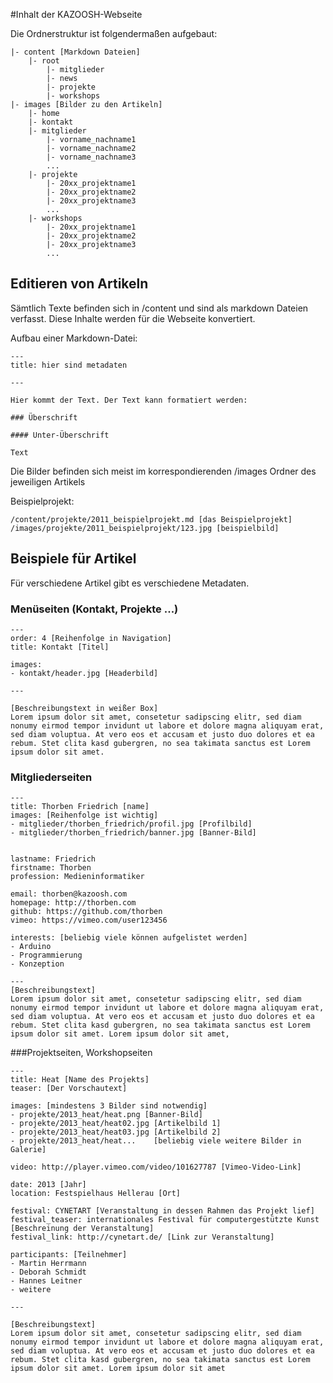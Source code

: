 #Inhalt der KAZOOSH-Webseite

Die Ordnerstruktur ist folgendermaßen aufgebaut:

```
|- content [Markdown Dateien]
	|- root
		|- mitglieder
		|- news
		|- projekte
		|- workshops
|- images [Bilder zu den Artikeln]
	|- home
	|- kontakt
	|- mitglieder
		|- vorname_nachname1
		|- vorname_nachname2
		|- vorname_nachname3
		...
	|- projekte
		|- 20xx_projektname1
		|- 20xx_projektname2
		|- 20xx_projektname3
		...
	|- workshops 
		|- 20xx_projektname1
		|- 20xx_projektname2
		|- 20xx_projektname3
		...
```

## Editieren von Artikeln

Sämtlich Texte befinden sich in /content und sind als markdown Dateien verfasst. Diese Inhalte werden für die Webseite konvertiert. 

Aufbau einer Markdown-Datei:

```
---
title: hier sind metadaten

---

Hier kommt der Text. Der Text kann formatiert werden:

### Überschrift

#### Unter-Überschrift

Text
```

Die Bilder befinden sich meist im korrespondierenden /images Ordner des jeweiligen Artikels

Beispielprojekt:

```
/content/projekte/2011_beispielprojekt.md [das Beispielprojekt]
/images/projekte/2011_beispielprojekt/123.jpg [beispielbild]
```

## Beispiele für Artikel

Für verschiedene Artikel gibt es verschiedene Metadaten.

### Menüseiten (Kontakt, Projekte ...)

```
---
order: 4 [Reihenfolge in Navigation]
title: Kontakt [Titel]

images:
- kontakt/header.jpg [Headerbild]

---

[Beschreibungstext in weißer Box]
Lorem ipsum dolor sit amet, consetetur sadipscing elitr, sed diam nonumy eirmod tempor invidunt ut labore et dolore magna aliquyam erat, sed diam voluptua. At vero eos et accusam et justo duo dolores et ea rebum. Stet clita kasd gubergren, no sea takimata sanctus est Lorem ipsum dolor sit amet. 
```

### Mitgliederseiten
```
---
title: Thorben Friedrich [name]
images: [Reihenfolge ist wichtig]
- mitglieder/thorben_friedrich/profil.jpg [Profilbild]
- mitglieder/thorben_friedrich/banner.jpg [Banner-Bild]


lastname: Friedrich
firstname: Thorben
profession: Medieninformatiker

email: thorben@kazoosh.com
homepage: http://thorben.com
github: https://github.com/thorben
vimeo: https://vimeo.com/user123456

interests: [beliebig viele können aufgelistet werden]
- Arduino
- Programmierung
- Konzeption

---
[Beschreibungstext]
Lorem ipsum dolor sit amet, consetetur sadipscing elitr, sed diam nonumy eirmod tempor invidunt ut labore et dolore magna aliquyam erat, sed diam voluptua. At vero eos et accusam et justo duo dolores et ea rebum. Stet clita kasd gubergren, no sea takimata sanctus est Lorem ipsum dolor sit amet. Lorem ipsum dolor sit amet, 
```

###Projektseiten, Workshopseiten 
```
---
title: Heat [Name des Projekts]
teaser: [Der Vorschautext]

images: [mindestens 3 Bilder sind notwendig]
- projekte/2013_heat/heat.png [Banner-Bild]
- projekte/2013_heat/heat02.jpg [Artikelbild 1]
- projekte/2013_heat/heat03.jpg [Artikelbild 2]
- projekte/2013_heat/heat...    [beliebig viele weitere Bilder in Galerie]

video: http://player.vimeo.com/video/101627787 [Vimeo-Video-Link]

date: 2013 [Jahr]
location: Festspielhaus Hellerau [Ort]

festival: CYNETART [Veranstaltung in dessen Rahmen das Projekt lief]
festival_teaser: internationales Festival für computergestützte Kunst [Beschreinung der Veranstaltung]
festival_link: http://cynetart.de/ [Link zur Veranstaltung]

participants: [Teilnehmer]
- Martin Herrmann 
- Deborah Schmidt
- Hannes Leitner
- weitere

---

[Beschreibungstext]
Lorem ipsum dolor sit amet, consetetur sadipscing elitr, sed diam nonumy eirmod tempor invidunt ut labore et dolore magna aliquyam erat, sed diam voluptua. At vero eos et accusam et justo duo dolores et ea rebum. Stet clita kasd gubergren, no sea takimata sanctus est Lorem ipsum dolor sit amet. Lorem ipsum dolor sit amet
```


